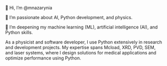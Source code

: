 👋 Hi, I’m @mnazarynia

👀 I’m passionate about AI, Python development, and physics.

🌱 I’m deepening my machine learning (ML), artificial intelligence (AI), and Python skills.

As a physicist and software developer, I use Python extensively in research and development projects. 
My expertise spans Mcload, XRD, PVD, SEM, and laser systems, 
where I design solutions for medical applications and optimize performance using Python.
